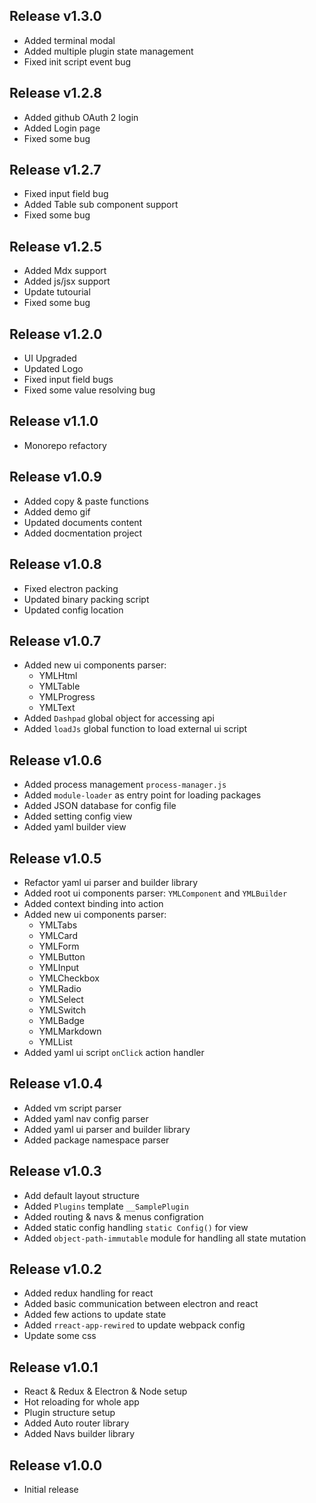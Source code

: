 ## Release v1.3.0

- Added terminal modal
- Added multiple plugin state management
- Fixed init script event bug

## Release v1.2.8

- Added github OAuth 2 login
- Added Login page
- Fixed some bug

## Release v1.2.7

- Fixed input field bug
- Added Table sub component support
- Fixed some bug

## Release v1.2.5

- Added Mdx support
- Added js/jsx support
- Update tutourial
- Fixed some bug

## Release v1.2.0

- UI Upgraded
- Updated Logo
- Fixed input field bugs
- Fixed some value resolving bug

## Release v1.1.0

- Monorepo refactory

## Release v1.0.9

- Added copy & paste functions
- Added demo gif
- Updated documents content
- Added docmentation project

## Release v1.0.8

- Fixed electron packing
- Updated binary packing script
- Updated config location

## Release v1.0.7

- Added new ui components parser:
    - YMLHtml
    - YMLTable
    - YMLProgress
    - YMLText
- Added `Dashpad` global object for accessing api
- Added `loadJs` global function to load external ui script

## Release v1.0.6

- Added process management `process-manager.js`
- Added `module-loader` as entry point for loading packages
- Added JSON database for config file
- Added setting config view
- Added yaml builder view

## Release v1.0.5

- Refactor yaml ui parser and builder library
- Added root ui components parser: `YMLComponent` and `YMLBuilder`
- Added context binding into action
- Added new ui components parser:
    - YMLTabs
    - YMLCard
    - YMLForm
    - YMLButton
    - YMLInput
    - YMLCheckbox
    - YMLRadio
    - YMLSelect
    - YMLSwitch
    - YMLBadge
    - YMLMarkdown
    - YMLList
- Added yaml ui script `onClick` action handler

## Release v1.0.4

- Added vm script parser
- Added yaml nav config parser
- Added yaml ui parser and builder library
- Added package namespace parser

## Release v1.0.3

- Add default layout structure
- Added `Plugins` template `__SamplePlugin`
- Added routing & navs & menus configration
- Added static config handling `static Config()` for view
- Added `object-path-immutable` module for handling all state mutation

## Release v1.0.2

- Added redux handling for react
- Added basic communication between electron and react
- Added few actions to update state
- Added `rreact-app-rewired` to update webpack config
- Update some css

## Release v1.0.1

- React & Redux & Electron & Node setup
- Hot reloading for whole app
- Plugin structure setup
- Added Auto router library
- Added Navs builder library

## Release v1.0.0

- Initial release